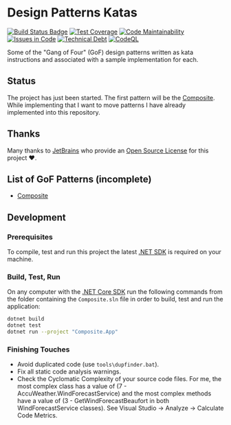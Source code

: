 # Design Patterns Katas

[![Build Status Badge](https://github.com/wonderbird/gof-patterns/workflows/.NET/badge.svg)](https://github.com/wonderbird/gof-patterns/actions/workflows/dotnet.yml)
[![Test Coverage](https://img.shields.io/codeclimate/coverage-letter/wonderbird/gof-patterns)](https://codeclimate.com/github/wonderbird/gof-patterns/trends/test_coverage_total)
[![Code Maintainability](https://img.shields.io/codeclimate/maintainability-percentage/wonderbird/gof-patterns)](https://codeclimate.com/github/wonderbird/gof-patterns)
[![Issues in Code](https://img.shields.io/codeclimate/issues/wonderbird/gof-patterns)](https://codeclimate.com/github/wonderbird/gof-patterns/issues)
[![Technical Debt](https://img.shields.io/codeclimate/tech-debt/wonderbird/gof-patterns)](https://codeclimate.com/github/wonderbird/gof-patterns)
[![CodeQL](https://github.com/wonderbird/gof-patterns/workflows/CodeQL/badge.svg)](https://github.com/wonderbird/gof-patterns/actions/workflows/codeql-analysis.yml)

Some of the "Gang of Four" (GoF) design patterns written as kata instructions and associated with a sample implementation for each.

## Status

The project has just been started. The first pattern will be the [Composite](Composite). While implementing that I want to move patterns I have already implemented into this repository.

## Thanks

Many thanks to [JetBrains](https://www.jetbrains.com/?from=gof-patterns) who provide
an [Open Source License](https://www.jetbrains.com/community/opensource/) for this project ❤️.

## List of GoF Patterns (incomplete)

- [Composite](Composite)

## Development

### Prerequisites

To compile, test and run this project the latest [.NET SDK](https://dotnet.microsoft.com/download) is required on your machine.

### Build, Test, Run

On any computer with the [.NET Core SDK](https://dotnet.microsoft.com/download) run the following commands from the folder containing the `Composite.sln` file in order to build, test and run the application:

```sh
dotnet build
dotnet test
dotnet run --project "Composite.App"
```

### Finishing Touches

- Avoid duplicated code (use `tools\dupfinder.bat`).
- Fix all static code analysis warnings.
- Check the Cyclomatic Complexity of your source code files. For me, the most complex class has a value of (7 - AccuWeather.WindForecastService) and the most complex methods have a value of (3 - GetWindForecastBeaufort in both WindForecastService classes). See Visual Studio -> Analyze -> Calculate Code Metrics.
